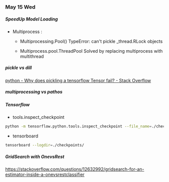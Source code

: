 ### May 15 Wed
##### SpeedUp Model Loading
- Multiprocess : 
    - Multiprocessing.Pool()
TypeError: can't pickle _thread.RLock objects

  - Multiprocess.pool.ThreadPool
  Solved by replacing multiprocess with multithread
  
##### pickle vs dill
[python - Why does pickling a tensorflow Tensor fail? - Stack Overflow](https://stackoverflow.com/questions/43769390/why-does-pickling-a-tensorflow-tensor-fail)
##### multiprocessing vs pathos

##### Tensorflow
* tools.inspect_checkpoint
```bash
python -m tensorflow.python.tools.inspect_checkpoint --file_name=./checkpoints/model-0
``` 
* tensorboard
```bash
tensorboard --logdir=./checkpoints/
```
##### GridSearch with OnevsRest
https://stackoverflow.com/questions/12632992/gridsearch-for-an-estimator-inside-a-onevsrestclassifier